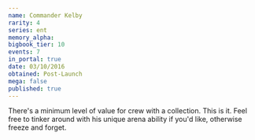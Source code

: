 ```yaml
---
name: Commander Kelby
rarity: 4
series: ent
memory_alpha:
bigbook_tier: 10
events: 7
in_portal: true
date: 03/10/2016
obtained: Post-Launch
mega: false
published: true
---
```


There's a minimum level of value for crew with a collection. This is it. Feel free to tinker around with his unique arena ability if you'd like, otherwise freeze and forget.
